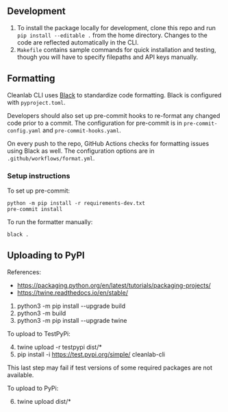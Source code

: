 ## Development

1. To install the package locally for development, clone this repo and run `pip install --editable .` from the home
   directory. Changes to the code are reflected automatically in the CLI.
2. `Makefile` contains sample commands for quick installation and testing, though you will have to specify filepaths and
   API keys manually.

## Formatting

Cleanlab CLI uses [Black](https://black.readthedocs.io/en/stable/) to standardize code formatting. Black is configured
with `pyproject.toml`.

Developers should also set up pre-commit hooks to re-format any changed code prior to a commit. The configuration for
pre-commit is in `pre-commit-config.yaml` and `pre-commit-hooks.yaml`.

On every push to the repo, GitHub Actions checks for formatting issues using Black as well. The configuration options
are in `.github/workflows/format.yml`.

### Setup instructions

To set up pre-commit:

```
python -m pip install -r requirements-dev.txt
pre-commit install
```

To run the formatter manually:

```
black .
```

## Uploading to PyPI

References:

- https://packaging.python.org/en/latest/tutorials/packaging-projects/
- https://twine.readthedocs.io/en/stable/

1. python3 -m pip install --upgrade build
2. python3 -m build
3. python3 -m pip install --upgrade twine

To upload to TestPyPi:

4. twine upload -r testpypi dist/*
5. pip install -i https://test.pypi.org/simple/ cleanlab-cli

This last step may fail if test versions of some required packages are not available.

To upload to PyPi:

6. twine upload dist/*
